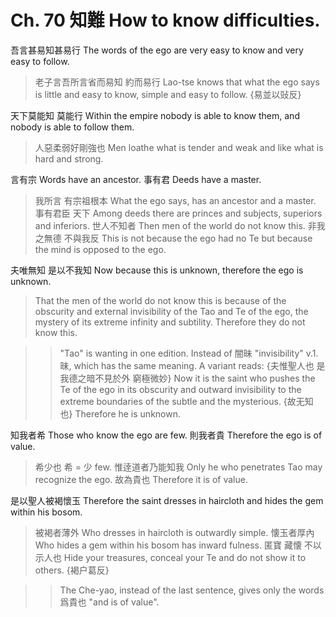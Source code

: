 # Ch. 70 知難 How to know difficulties.

吾言甚易知甚易行
The words of the ego are very easy to know and very easy to follow.

> 老子言吾所言省而易知
約而易行
Lao-tse knows that what the ego says is little and easy to know,
simple and easy to follow.
{易並以䜴反}

天下莫能知
莫能行
Within the empire nobody is able to know them,
and nobody is able to follow them.

> 人惡柔弱好剛強也
Men loathe what is tender and weak and like what is hard and strong.

言有宗
Words have an ancestor.
事有君
Deeds have a master.

> 我所言
有宗祖根本
What the ego says,
has an ancestor and a master.
事有君臣
天下
Among deeds there are princes and subjects,
superiors and inferiors.
世人不知者
Then men of the world do not know this.
非我之無德
不與我反
This is not because the ego had no Te
but because the mind is opposed to the ego.

夫唯無知
是以不我知
Now because this is unknown,
therefore the ego is unknown.

> That the men of the world do not know this
is because of the obscurity and external invisibility of the Tao and Te of the ego,
the mystery of its extreme infinity and subtility.
Therefore they do not know this.

>> "Tao" is wanting in one edition.
Instead of 闇昧 "invisibility" v.1. 昧, which has the same meaning.
A variant reads:
{夫惟聖人也
是我德之暗不見於外
窮極微妙}
Now it is the saint
who pushes the Te of the ego in its obscurity and outward invisibility
to the extreme boundaries of the subtle and the mysterious. 
{故无知也}
Therefore he is unknown.

知我者希
Those who know the ego are few.
則我者貴
Therefore the ego is of value.

> 希少也
希 = 少 few.
惟逹道者乃能知我
Only he who penetrates Tao may recognize the ego.
故為貴也
Therefore it is of value.

是以聖人被褐懷玉
Therefore the saint dresses in haircloth and hides the gem within his bosom.

> 被褐者薄外
Who dresses in haircloth is outwardly simple.
懐玉者厚內
Who hides a gem within his bosom has inward fulness.
匿寶
藏懐
不以示人也
Hide your treasures,
conceal your Te
and do not show it to others.
{褐户葛反}

>> The Che-yao, instead of the last sentence,
gives only the words 爲貴也 "and is of value".
